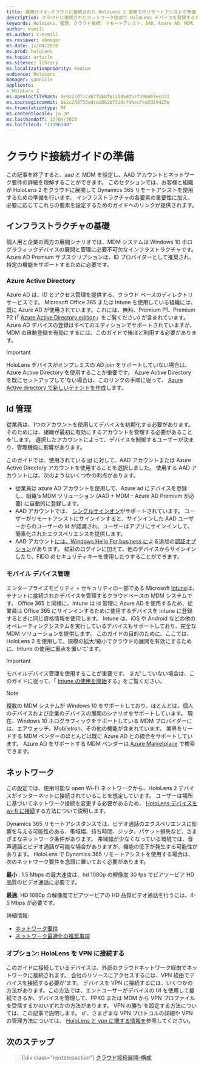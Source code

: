 ```yaml
---
title: 展開ガイド–クラウドに接続された HoloLens 2 展開でのリモートアシストの準備
description: クラウドに接続されたネットワーク経由で HoloLens デバイスを登録するための準備方法
keywords: HoloLens、管理、クラウド接続、リモートアシスト、AAD、Azure AD、MDM、モバイルデバイス管理
author: evmill
ms.author: v-evmill
ms.reviewer: aboeger
ms.date: 12/04/2020
ms.prod: hololens
ms.topic: article
ms.sitesec: library
ms.localizationpriority: medium
audience: HoloLens
manager: yannisle
appliesto:
- HoloLens 2
ms.openlocfilehash: 0e9222df2c387fab8f61a585d3a7f3966b9ecd31
ms.sourcegitcommit: 8e2c268733adce2662bf320cf96ccfea5919425e
ms.translationtype: MT
ms.contentlocale: ja-JP
ms.lasthandoff: 12/04/2020
ms.locfileid: "11196340"
---
```

# クラウド接続ガイドの準備

この記事を終了すると、aad と MDM を設定し、AAD アカウントとネットワーク要件の詳細を理解することができます。 このセクションでは、お客様と組織が HoloLens 2 をクラウドに展開して Dynamics 365 リモートアシストを使用するための準備を行います。 インフラストラクチャの各要素の重要性に加え、必要に応じてこれらの要素を設定するためのガイドへのリンクが提供されます。

## インフラストラクチャの基礎

個人用と企業の両方の展開シナリオでは、MDM システムは Windows 10 ホログラフィックデバイスの展開と管理に必要不可欠なインフラストラクチャです。 Azure AD Premium サブスクリプションは、ID プロバイダーとして推奨され、特定の機能をサポートするために必要です。

### Azure Active Directory

Azure AD は、ID とアクセス管理を提供する、クラウド ベースのディレクトリ サービスです。 Microsoft Office 365 または Intune を使用している組織には、既に Azure AD が使用されています。これには、無料、Premium P1、Premium P2 (「 [Azure Active Directory edition](https://azure.microsoft.com/documentation/articles/active-directory-editions)」をご覧ください) が含まれています。Azure AD デバイスの登録はすべてのエディションでサポートされていますが、MDM の自動登録を有効にするには、このガイドで後ほど利用する必要があります。

> [!IMPORTANT]
> HoloLens デバイスがオンプレミスの AD join をサポートしていない場合は、Azure Active Directory を使用することが重要です。 Azure Active Directory を既にセットアップして&#39;ない場合は、このリンクの手順に従って、 [Azure Active directory で新しいテナントを作成](https://docs.microsoft.com/azure/active-directory/fundamentals/active-directory-access-create-new-tenant)します。

## Id 管理

従業員は、1つのアカウントを使用してデバイスを初期化する必要があります。そのためには、組織が最初に有効にするアカウントを管理する必要があることを&#39;します。 選択したアカウントによって、デバイスを制御するユーザーが決まり、管理機能に影響があります。

このガイドでは、使用されている [id](https://docs.microsoft.com/hololens/hololens-identity) に対して、AAD アカウントまたは Azure Active Directory アカウントを使用することを選択しました。 使用する AAD アカウントには、次のようないくつかの利点があります。

- 従業員は azure AD アカウントを使用して、Azure ad にデバイスを登録し、組織&#39;s MDM ソリューション (AAD + MDM – Azure AD Premium が必要) に自動的に登録します。
- AAD アカウントでは、 [シングルサインオン](https://docs.microsoft.com/azure/active-directory/manage-apps/what-is-single-sign-on)がサポートされています。 ユーザーがリモートアシストにサインインすると、サインインした AAD ユーザーからのユーザーの Id が認識され、ユーザーはアプリにサインインして、簡素化されたエクスペリエンスを提供します。
- AAD アカウント[には、Windows Hello For business に](https://docs.microsoft.com/windows/security/identity-protection/hello-for-business/hello-identity-verification)よる追加の[認証オプション](https://docs.microsoft.com/hololens/hololens-identity)があります。 虹彩のログインに加えて、他のデバイスからサインインしたり、FIDO のセキュリティキーを使用したりすることができます。

### モバイル デバイス管理

エンタープライズモビリティ + セキュリティの一部である Microsoft [Intune](https://docs.microsoft.com/mem/intune/fundamentals/what-is-intune)は、テナントに接続されたデバイスを管理するクラウドベースの MDM システムです。 Office 365 と同様に、Intune は id 管理に Azure AD を使用するため、従業員は Office 365 にサインインするために使用するデバイスを Intune に登録するときに同じ資格情報を使用します。 Intune は、iOS や Android などの他のオペレーティングシステムを実行しているデバイスもサポートしており、完全な MDM ソリューションを提供します。 このガイドの目的のために、ここでは、HoloLens 2 を使用して、規模の拡大/縮小でクラウドの展開を有効にするために、Intune の使用に重点を置いて&#39;ます。

> [!IMPORTANT]
> モバイルデバイス管理を使用することが重要です。 まだ&#39;していない場合は、このガイドに従って、「 [Intune の使用を開始](https://docs.microsoft.com/mem/intune/fundamentals/free-trial-sign-up)する」をご覧ください。

> [!NOTE]
> 複数の MDM システムが Windows 10 をサポートしており、ほとんどは、個人のデバイスおよび企業のデバイスの展開のシナリオをサポートしています。 現在、Windows 10 ホログラフィックをサポートしている MDM プロバイダーには、エアウォッチ、MobileIron、その他の機能が含まれています。 業界をリードする MDM ベンダーのほとんどは既に Azure AD との統合をサポートしています。 Azure AD をサポートする MDM ベンダーは [Azure Marketplace](https://azure.microsoft.com/marketplace/) で検索できます。

## ネットワーク

この設定では、使用可能な open Wi-Fi ネットワークから、HoloLens 2 デバイスがインターネットに接続されていることを想定しています。 ユーザーは場所に基づいてネットワーク接続を変更する必要があるため、 [HoloLens デバイスを wi-fi に接続](https://docs.microsoft.com/hololens/hololens-network)する方法について説明します。

Dynamics 365 リモートアシスタンスでは、ビデオ通話のエクスペリエンスに影響を与える可能性のある、帯域幅、待ち時間、ジッタ、パケット損失など、さまざまなネットワーク条件があります。 帯域幅が少なくなっている環境では、音声通話とビデオ通話が可能な場合がありますが、機能の低下が発生する可能性があります。 HoloLens で Dynamics 365 リモートアシストを使用する場合は、次のネットワーク要件を念頭に置いておく必要があります。

**最小** : 1.5 Mbps の最大速度は、hd 1080p の解像度 30 fps でピアツーピア HD 品質のビデオ通話に必要です。

**最適:** HD 1080p の解像度でピアツーピアの HD 品質ビデオ通話を行うには、4-5 Mbps が必要です。

詳細情報:

- [ネットワーク要件](https://docs.microsoft.com/dynamics365/mixed-reality/remote-assist/requirements#network-requirements)
- [ネットワーク最適化の推奨事項](https://docs.microsoft.com/dynamics365/mixed-reality/remote-assist/requirements#dynamics-365-remote-assist-hololens)

### オプション: HoloLens を VPN に接続する

このガイドに接続しているデバイスは、外部のクラウドネットワーク経由でネットワークに接続されます。 会社のリソースにアクセスするには、VPN 経由でデバイスを接続する必要が&#39;ます。 デバイスを VPN に接続するには、いくつかの方法があります。この方法では、エンドユーザーがデバイスの UI を使用して接続できるか、デバイスを管理して、PPKG または MDM から VPN プロファイルを受信するかのいずれかの方法があります。 VPN の勝ち&#39;を設定する方法については、この記事で説明します。 d&#39;、さまざまな VPN プロトコルの詳細や VPN の管理方法については、 [HoloLens と vpn に関する情報を](https://docs.microsoft.com/hololens/hololens-network#vpn)参照してください。

## 次のステップ

> [!div class="nextstepaction"]
> [クラウド接続展開-構成](hololens2-cloud-connected-configure.md)
